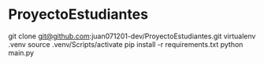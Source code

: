 # ProyectoEstudiantes

git clone git@github.com:juan071201-dev/ProyectoEstudiantes.git
virtualenv .venv
source .venv/Scripts/activate
pip install -r requirements.txt
python main.py